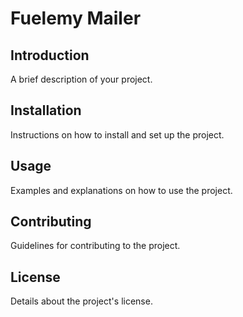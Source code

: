 # Fuelemy Mailer

## Introduction

A brief description of your project.

## Installation

Instructions on how to install and set up the project.

## Usage

Examples and explanations on how to use the project.

## Contributing

Guidelines for contributing to the project.

## License

Details about the project's license.
